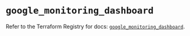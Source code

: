 # `google_monitoring_dashboard`

Refer to the Terraform Registry for docs: [`google_monitoring_dashboard`](https://registry.terraform.io/providers/hashicorp/google-beta/6.41.0/docs/resources/google_monitoring_dashboard).
